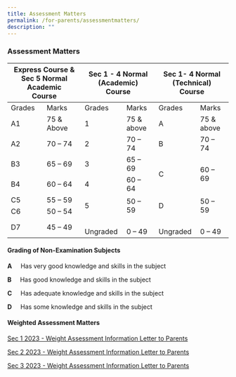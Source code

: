 ```yaml
---
title: Assessment Matters
permalink: /for-parents/assessmentmatters/
description: ""
---
```

### Assessment Matters

<table>
<thead>
  <tr>
    <th colspan="2">Express Course &amp; Sec 5 Normal Academic<br>Course</th>
    <th colspan="2">Sec 1 - 4 Normal (Academic)<br>Course</th>
    <th colspan="2">Sec 1- 4 Normal (Technical)<br>Course</th>
  </tr>
</thead>
<tbody>
  <tr>
    <td>Grades</td>
    <td>Marks</td>
    <td>Grades</td>
    <td>Marks</td>
    <td>Grades</td>
    <td>Marks</td>
  </tr>
  <tr>
    <td>A1</td>
    <td>75 &amp; Above</td>
    <td>1</td>
    <td>75 &amp; above</td>
    <td>A</td>
    <td>75 &amp; above</td>
  </tr>
  <tr>
    <td>A2</td>
    <td>70 – 74</td>
    <td>2</td>
    <td>70 – 74</td>
    <td>B</td>
    <td>70 – 74</td>
  </tr>
  <tr>
    <td>B3</td>
    <td>65 – 69</td>
    <td>3</td>
    <td>65 – 69</td>
    <td rowspan="2">C</td>
    <td rowspan="2">60 – 69</td>
  </tr>
  <tr>
    <td>B4</td>
    <td>60 – 64</td>
    <td>4</td>
    <td>60 – 64</td>
  </tr>
  <tr>
    <td>C5</td>
    <td>55 – 59</td>
    <td rowspan="2">5</td>
    <td rowspan="2">50 – 59</td>
    <td rowspan="2">D</td>
    <td rowspan="2">50 – 59</td>
  </tr>
  <tr>
    <td>C6</td>
    <td>50 – 54</td>
  </tr>
  <tr>
    <td>D7</td>
    <td>45 – 49</td>
    <td rowspan="3"> <br>Ungraded</td>
    <td> <br>0 – 49</td>
    <td> <br>Ungraded</td>
    <td> <br>0 – 49</td>
  </tr>
</tbody>
</table>






#### Grading of Non-Examination Subjects 
**A**&nbsp;&nbsp;&nbsp;&nbsp; Has very good knowledge and skills in the subject

**B**&nbsp;&nbsp;&nbsp;&nbsp;&nbsp;Has good knowledge and skills in the subject

**C**&nbsp;&nbsp;&nbsp;&nbsp; Has adequate knowledge and skills in the subject 

**D**&nbsp;&nbsp;&nbsp;&nbsp; Has some knowledge and skills in the subject

#### Weighted Assessment Matters

[Sec 1 2023 - Weight Assessment Information Letter to Parents](/files/Assessment%20letters/WA%20Info_%20Sec%201_2023%20Letter%20to%20Parents.pdf)

[Sec 2 2023 - Weight Assessment Information Letter to Parents](/files/Assessment%20letters/WA%20Info_%20Sec%202_2023%20Letter%20to%20Parents.pdf)

[Sec 3 2023 - Weight Assessment Information Letter to Parents](/files/Assessment%20letters/WA%20Info_%20Sec%203_2023%20Letter%20to%20Parents.pdf)